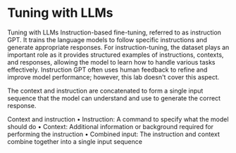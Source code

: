 # Tuning with LLMs
Tuning with LLMs
Instruction-based fine-tuning, referred to as instruction GPT. It trains the language models to follow specific instructions and generate appropriate responses. For instruction-tuning, the dataset plays an important role as it provides structured examples of instructions, contexts, and responses, allowing the model to learn how to handle various tasks effectively. Instruction GPT often uses human feedback to refine and improve model performance; however, this lab doesn't cover this aspect.

The context and instruction are concatenated to form a single input sequence that the model can understand and use to generate the correct response.

Context and instruction
•	Instruction: A command to specify what the model should do
•	Context: Additional information or background required for performing the instruction
•	Combined input: The instruction and context combine together into a single input sequence
